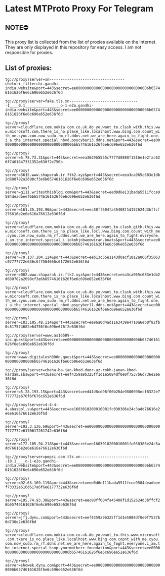 # Latest MTProto Proxy For Telegram

## NOTE⛔

This proxy list is collected from the list of proxies available on the Internet. They are only displayed in this repository for easy access. I am not responsible for proxies.

## List of proxies:

`tg://proxy?server=xn----------------------------------chetori_filterchi.gandhi-india.website&port=443&secret=ee000000000000000000000000000000006b65746161626f6e6c696e652e636f6d`

`tg://proxy?server=fake.tls.xn--------------------------------1____0.1________________o-1-e2o.gandhi-india.website&port=443&secret=ee000000000000000000000000000000006b65746161626f6e6c696e652e636f6d`

`tg://proxy?server=cloudflare.com.nokia.com.co.uk.do_yo.want_to.clash_with.this.www.microsoft.com.there_is_no.place_like.localhost.www.bing.com.count_with_me.cyou.com.now_sudo.rm_rf.ddns.net.we_are_here.again_to_fight.one.i_a.the_internet.special_nbvd.psycyber13.ddns.net&port=443&secret=ee000000000000000000000000000000006b65746161626f6e6c696e652e636f6d`

`tg://proxy?server=5.78.73.31&port=443&secret=eea3639b5555c7777d8888f1516e1e2fac626f7461647331352e636f2e756b`

`tg://proxy?server=5615.www.shaparak.ir.ftk2.xyz&port=443&secret=eea3ca965c683e1db2d880782a2698cf3e6b65746161626f6e6c696e652e636f6d`

`tg://proxy?server=g111.writesthisblog.com&port=443&secret=eed0d6e131bada5511fcce9584deadbeef6b65746161626f6e6c696e652e636f6d`

`tg://proxy?server=161.35.193.96&port=443&secret=eec80ff604fa45408f1d152624d3bffcf276616e2e6e616a76612e636f6d`

`tg://proxy?server=cloudflare.com.nokia.com.co.uk.do_yo.want_to.clash_gith.this.www.microsoft.com.there_is_no.place_like.locl.www.bing.com.count_with_me.cyou.com.now_sudo.rm_rf.ddns.net.we_are_here.again_to_fight.evzryone.i_am.the_internet.special_i.ioknhjnbweewiran.boats&port=443&secret=ee000000000000000000000000000000006b65746161626f6e6c696e652e636f6d`

`tg://proxy?server=79.137.204.124&port=443&secret=eeb13c55e1143d0acf1812a066f35063c07777772e636c6f7564666c6172652e636f6d`

`tg://proxy?server=002.www.shaparak.ir.ftk2.xyz&port=443&secret=eea3ca965c683e1db2d880782a2698cf3e6b65746161626f6e6c696e652e636f6d`

`tg://proxy?server=cloudflare.com.nokia.com.co.uk.do_yo.want_to.clash_with.this.www.microsoft.com.there_is_no.place_like.localhost.www.bing.com.count_with_me.cyou.com.now_sudo.rm_rf.ddns.net.we_are_here.again_to_fight.one.i_a.the_internet.special_nbvd.psycyber11.ddns.net&port=443&secret=ee000000000000000000000000000000006b65746161626f6e6c696e652e636f6d`

`tg://proxy?server=103.105.48.114&port=443&secret=ee96a0d4ad1163439e4710a6eb0f82fb0c617574682e64756f6c696e676f2e636f6d`

`tg://proxy?server=www.as16509--inc.quest&port=443&secret=ee000000000000000000000000000000006b65746161626f6e6c696e652e636f6d`

`tg://proxy?server=www.digitalesh000n.quest&port=443&secret=ee000000000000000000000000000000006b65746161626f6e6c696e652e636f6d`

`tg://proxy?server=cheha-ba-jan-khod-door-az-rokh-janan-khod-kardam.sbs&port=443&secret=eef4359a9b325ff1d1e5084df0e0f7537b6d736e2e636f6d`

`tg://proxy?server=5.28.193.15&port=443&secret=eed41d8cd98f00b204e9800998ecf8322e7777772e676f6f676c652e636f6d`

`tg://proxy?server=4-4-4-4.abasgol.su&port=443&secret=ee1603010200010001fc030386e24c3add76616e2e6e616a76612e636f6d`

`tg://proxy?server=192.3.136.69&port=443&secret=ee000000000000000000000000000000007777772e6170617261742e636f6d`

`tg://proxy?server=172.105.94.218&port=443&secret=ee1603010200010001fc030386e24c3add76616e2e6e616a76612e636f6d`

`tg://proxy?server=pepsi.com.tls.xn--------------------------------10.1____o-1-e2o.gandhi-india.website&port=443&secret=ee000000000000000000000000000000006b65746161626f6e6c696e652e636f6d`

`tg://proxy?server=92.63.169.119&port=443&secret=eed0d6e111bada5511fcce9584deadbeef73332e616d617a6f6e6177732e636f6d`

`tg://proxy?server=195.74.93.38&port=443&secret=eec80ff604fa45408f1d152624d3bffcf26b65746161626f6e6c696e652e636f6d`

`tg://proxy?server=jfj.dynu.com&port=443&secret=eef4359a9b325ff1d1e5084df0e0f7537b6d736e2e636f6d`

`tg://proxy?server=cloudflare.com.nokia.com.co.uk.do_yo.want_to.this.www.microsoft.com.tkere_is_no.place_like.localhost.www.bing.com.copnt_with_me.cyou.com.now_sudo.rm_rf.ddns.net.we_are_here.again_to_foght.everyone.i_am.the_internet.special_hsnp.yourmotherr.foundation&port=443&secret=ee000000000000000000000000000000006b65746161626f6e6c696e652e636f6d`

`tg://proxy?server=showek.dynu.com&port=443&secret=ee000000000000000000000000000000006b65746161626f6e6c696e652e636f6d`

